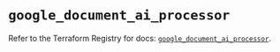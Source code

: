 # `google_document_ai_processor`

Refer to the Terraform Registry for docs: [`google_document_ai_processor`](https://registry.terraform.io/providers/hashicorp/google/6.49.3/docs/resources/document_ai_processor).
